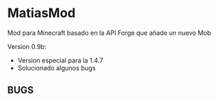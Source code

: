 ﻿MatiasMod
=========

Mod para Minecraft basado en la API Forge que añade un nuevo Mob

Version 0.9b:
* Version especial para la 1.4.7
* Solucionado algunos bugs


BUGS
----
